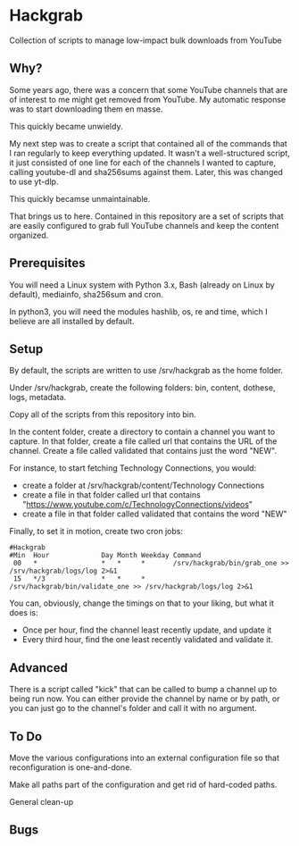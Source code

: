 # Hackgrab

Collection of scripts to manage low-impact bulk downloads from YouTube

## Why?

Some years ago, there was a concern that some YouTube channels that are of interest to me might get removed from YouTube.  My automatic response was to start downloading them en masse.

This quickly became unwieldy.

My next step was to create a script that contained all of the commands that I ran regularly to keep everything updated.  It wasn't a well-structured script, it just consisted of one line for each of the channels I wanted to capture, calling youtube-dl and sha256sums against them.  Later, this was changed to use yt-dlp.

This quickly becamse unmaintainable.

That brings us to here.  Contained in this repository are a set of scripts that are easily configured to grab full YouTube channels and keep the content organized.

## Prerequisites

You will need a Linux system with Python 3.x, Bash (already on Linux by default), mediainfo, sha256sum and cron.

In python3, you will need the modules hashlib, os, re and time, which I believe are all installed by default.

## Setup

By default, the scripts are written to use /srv/hackgrab as the home folder.

Under /srv/hackgrab, create the following folders: bin, content, dothese, logs, metadata.

Copy all of the scripts from this repository into bin.

In the content folder, create a directory to contain a channel you want to capture.  In that folder, create a file called url that contains the URL of the channel.  Create a file called validated that contains just the word "NEW".

For instance, to start fetching Technology Connections, you would:

 * create a folder at /srv/hackgrab/content/Technology Connections
 * create a file in that folder called url that contains "https://www.youtube.com/c/TechnologyConnections/videos"
 * create a file in that folder called validated that contains the word "NEW"

Finally, to set it in motion, create two cron jobs:

    #Hackgrab
    #Min  Hour             Day Month Weekday Command
     00   *                *   *     *       /srv/hackgrab/bin/grab_one >> /srv/hackgrab/logs/log 2>&1
     15   */3              *   *     *       /srv/hackgrab/bin/validate_one >> /srv/hackgrab/logs/log 2>&1

You can, obviously, change the timings on that to your liking, but what it does is:

 * Once per hour, find the channel least recently update, and update it
 * Every third hour, find the one least recently validated and validate it.

## Advanced

There is a script called "kick" that can be called to bump a channel up to being run now.  You can either provide the channel by name or by path, or you can just go to the channel's folder and call it with no argument.

## To Do

Move the various configurations into an external configuration file so that reconfiguration is one-and-done.

Make all paths part of the configuration and get rid of hard-coded paths.

General clean-up

## Bugs


